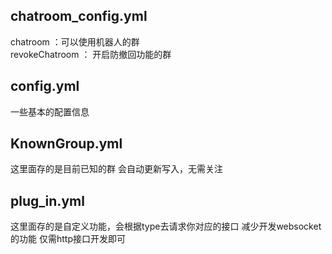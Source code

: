 
chatroom_config.yml  
--
chatroom ：可以使用机器人的群  
revokeChatroom ： 开启防撤回功能的群

config.yml
--
一些基本的配置信息

KnownGroup.yml
--

这里面存的是目前已知的群 会自动更新写入，无需关注

plug_in.yml
--

这里面存的是自定义功能，会根据type去请求你对应的接口 减少开发websocket的功能 仅需http接口开发即可